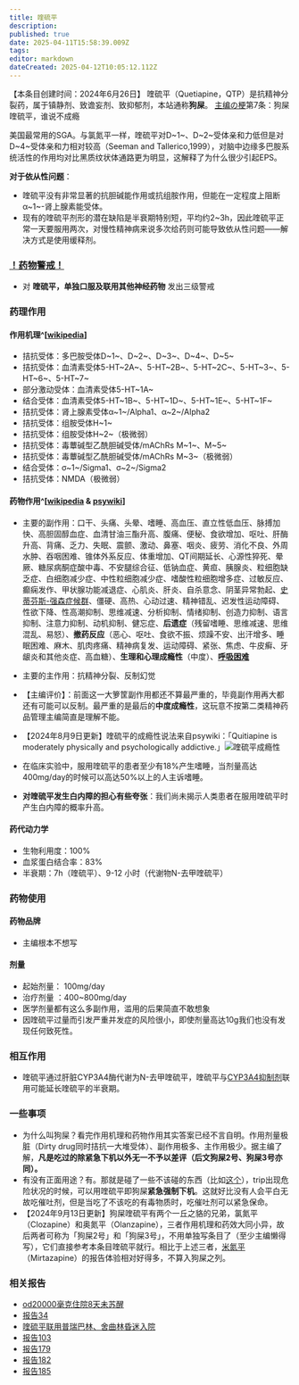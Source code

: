 ```yaml
---
title: 喹硫平
description: 
published: true
date: 2025-04-11T15:58:39.009Z
tags: 
editor: markdown
dateCreated: 2025-04-12T10:05:12.112Z
---
```


【本条目创建时间：2024年6月26日】
喹硫平（Quetiapine，QTP）是抗精神分裂药，属于镇静剂、致谵妄剂、致抑郁剂，本站通称**狗屎**。
[主编の梗](/%E7%B4%A2%E5%BC%95/#%E7%AC%94%E8%80%85%E3%81%AE%E6%A2%97)第7条：狗屎喹硫平，谁说不成瘾

美国最常用的SGA。与氯氮平一样，喹硫平对D~1~、D~2~受体亲和力低但是对D~4~受体亲和力相对较高（Seeman and Tallerico,1999），对脑中边缘多巴胺系统活性的作用均对比黑质纹状体通路更为明显，这解释了为什么很少引起EPS。

**对于依从性问题**：
- 喹硫平没有非常显著的抗胆碱能作用或抗组胺作用，但能在一定程度上阻断α~1~-肾上腺素能受体。
- 现有的喹硫平剂形的潜在缺陷是半衰期特别短，平均约2~3h，因此喹硫平正常一天要服用两次，对慢性精神病来说多次给药则可能导致依从性问题——解决方式是使用缓释剂。
### [！药物警戒！](/药物警戒.md)
- 对 **喹硫平，单独口服及联用其他神经药物** 发出三级警戒
### 药理作用
#### 作用机理^[[wikipedia](https://en.wikipedia.org/wiki/Quetiapine#Pharmacodynamics)]
- 拮抗受体：多巴胺受体D~1~、D~2~、D~3~、D~4~、D~5~ 
- 拮抗受体：血清素受体5-HT~2A~、5-HT~2B~、5-HT~2C~、5-HT~3~、5-HT~6~、5-HT~7~
- 部分激动受体：血清素受体5-HT~1A~
- 结合受体：血清素受体5-HT~1B~、5-HT~1D~、5-HT~1E~、5-HT~1F~
- 拮抗受体：肾上腺素受体α~1~/Alpha1、α~2~/Alpha2
- 拮抗受体：组胺受体H~1~
- 拮抗受体：组胺受体H~2~（极微弱）
- 拮抗受体：毒蕈碱型乙酰胆碱受体/mAChRs M~1~、M~5~
- 拮抗受体：毒蕈碱型乙酰胆碱受体/mAChRs M~3~（极微弱）
- 结合受体：σ~1~/Sigma1、σ~2~/Sigma2
- 拮抗受体：NMDA（极微弱）


#### 药物作用^[[wikipedia](https://en.wikipedia.org/wiki/Quetiapine#Adverse_effects) & [psywiki](https://m.psychonautwiki.org/wiki/Quetiapine)]
- 主要的副作用：口干、头痛、头晕、嗜睡、高血压、直立性低血压、脉搏加快、高胆固醇血症、血清甘油三酯升高、腹痛、便秘、食欲增加、呕吐、肝酶升高、背痛、乏力、失眠、震颤、激动、鼻塞、咽炎、疲劳、消化不良、外周水肿、吞咽困难、锥体外系反应、体重增加、QT间期延长、心源性猝死、晕厥、糖尿病酮症酸中毒、不安腿综合征、低钠血症、黄疸、胰腺炎、粒细胞缺乏症、白细胞减少症、中性粒细胞减少症、嗜酸性粒细胞增多症、过敏反应、癫痫发作、甲状腺功能减退症、心肌炎、肝炎、自杀意念、阴茎异常勃起、[史蒂芬斯-强森症候群](https://en.wikipedia.org/wiki/Stevens%E2%80%93Johnson_syndrome)、僵硬、高热、心动过速、精神错乱、迟发性运动障碍、性欲下降、性高潮抑制、思维减速、分析抑制、情绪抑制、创造力抑制、语言抑制、注意力抑制、动机抑制、健忘症、**后遗症**（残留嗜睡、思维减速、思维混乱、易怒）、**撤药反应**（恶心、呕吐、食欲不振、烦躁不安、出汗增多、睡眠困难、麻木、肌肉疼痛、精神病复发、运动障碍、紧张、焦虑、牛皮癣、牙龈炎和其他炎症、高血糖）、**生理和心理成瘾性**（中度）、**[呼吸困难](/%E5%91%BC%E5%90%B8%E6%8A%91%E5%88%B6/)**
- 主要的主作用：抗精神分裂、反制幻觉
- 【主编评价】：前面这一大箩筐副作用都还不算最严重的，毕竟副作用再大都还有可能可以反制。最严重的是最后的**中度成瘾性**，这玩意不按第二类精神药品管理主编简直是理解不能。
- 【2024年8月9日更新】喹硫平的成瘾性说法来自psywiki：「Quitiapine is moderately physically and psychologically addictive.」![喹硫平成瘾性](/imgs/喹硫平成瘾性.png)

- 在临床实验中，服用喹硫平的患者至少有18%产生嗜睡，当剂量高达400mg/day的时候可以高达50%以上的人主诉嗜睡。
- **对喹硫平发生白内障的担心有些夸张**：我们尚未揭示人类患者在服用喹硫平时产生白内障的概率升高。
#### 药代动力学
- 生物利用度：100%
- 血浆蛋白结合率：83%
- 半衰期：7h（喹硫平）、9-12 小时（代谢物N-去甲喹硫平）
### 药物使用
#### 药物品牌
- 主编根本不想写
#### 剂量
- 起始剂量： 100mg/day
- 治疗剂量 ：400~800mg/day
- 医学剂量都有这么多副作用，滥用的后果简直不敢想象
- 因喹硫平过量而引发严重并发症的风险很小，即使剂量高达10g我们也没有发现任何致死性。
### 相互作用
- 喹硫平通过肝脏CYP3A4酶代谢为N-去甲喹硫平，喹硫平与[CYP3A4抑制剂](/t/cyp3a4抑制剂)联用可能延长喹硫平的半衰期。
### 一些事项
- 为什么叫狗屎？看完作用机理和药物作用其实答案已经不言自明。作用剂量极脏（Dirty drug同时拮抗一大堆受体）、副作用极多、主作用极少。据主编了解，**凡是吃过的除紧急下机以外无一不予以差评（后文狗屎2号、狗屎3号亦同）。**
- 有没有正面用途？有。那就是碰了一些不该碰的东西（比如[这个](/drugs/LSD)），trip出现危险状况的时候，可以用喹硫平即狗屎**紧急强制下机**。这就好比没有人会平白无故吃催吐剂，但是当吃了不该吃的有毒物质时，吃催吐剂可以紧急保命。
- 【2024年9月13日更新】狗屎喹硫平有两个一丘之貉的兄弟，氯氮平（Clozapine）和奥氮平（Olanzapine），三者作用机理和药效大同小异，故后两者可称为「狗屎2号」和「狗屎3号」，不用单独写条目了（至少主编懒得写），它们直接参考本条目喹硫平就行。相比于上述三者，[米氮平](/drugs/米氮平)（Mirtazapine）的报告体验相对好得多，不算入狗屎之列。
### 相关报告
- [od20000毫克住院8天未苏醒](/%E8%8D%AF%E7%89%A9%E8%AD%A6%E6%88%92/#2024%E5%B9%B46%E6%9C%8827%E6%97%A5)
- [报告34](/report/RP034/)
- [喹硫平联用普瑞巴林、舍曲林昏迷入院](/PR80/#%E9%AB%98%E5%89%82%E9%87%8F%E5%8F%8A%E8%81%94%E7%94%A8%E5%AE%9E%E4%BE%8B)
- [报告103](/report/RP103/)
- [报告179](/report/RP179)
- [报告182](/report/RP182)
- [报告185](/report/RP185)

